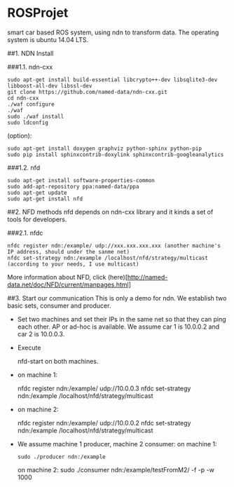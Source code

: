 # ROSProjet
smart car based ROS system, using ndn to transform data. The operating system is ubuntu 14.04 LTS.

##1.	NDN Install

###1.1.	ndn-cxx

	sudo apt-get install build-essential libcrypto++-dev libsqlite3-dev libboost-all-dev libssl-dev
	git clone https://github.com/named-data/ndn-cxx.git
	cd ndn-cxx
	./waf configure
	./waf
	sudo ./waf install
	sudo ldconfig

(option):

	sudo apt-get install doxygen graphviz python-sphinx python-pip
	sudo pip install sphinxcontrib-doxylink sphinxcontrib-googleanalytics

###1.2.	nfd

	sudo apt-get install software-properties-common
	sudo add-apt-repository ppa:named-data/ppa
	sudo apt-get update
	sudo apt-get install nfd

##2.	NFD methods
nfd depends on ndn-cxx library and it kinds a set of tools for developers. 

###2.1.	nfdc

	nfdc register ndn:/example/ udp://xxx.xxx.xxx.xxx (another machine's IP address, should under the sanme net)
	nfdc set-strategy ndn:/example /localhost/nfd/strategy/multicast (according to your needs, I use multicast)

More information about NFD, click (here)[http://named-data.net/doc/NFD/current/manpages.html]

##3.	Start our communication
This is only a demo for ndn. We establish two basic sets, consumer and producer.
-	Set two machines and set their IPs in the same net so that they can ping each other. AP or ad-hoc is available. We assume car 1 is 10.0.0.2 and car 2 is 10.0.0.3.
-	Execute 

	nfd-start
	on both machines.
-	on machine 1: 
	
	nfdc register ndn:/example/ udp://10.0.0.3
	nfdc set-strategy ndn:/example /localhost/nfd/strategy/multicast
-	on machine 2:
	
	nfdc register ndn:/example/ udp://10.0.0.2
	nfdc set-strategy ndn:/example /localhost/nfd/strategy/multicast
-	We assume machine 1 producer, machine 2 consumer:
	on machine 1:

		sudo ./producer ndn:/example
	on machine 2:
		sudo ./consumer ndn:/example/testFromM2/ -f -p -w 1000

